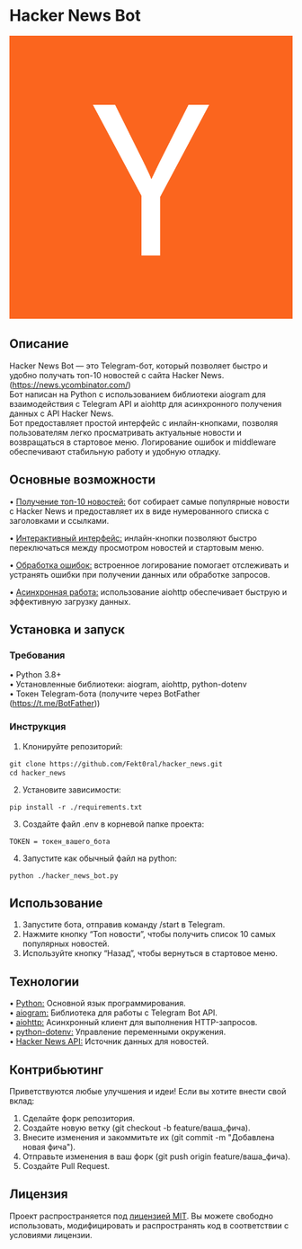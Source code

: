 # Hacker News Bot

![Image](https://github.com/Fekt0ral/hacker_news/raw/main/Y_Combinator_logo.svg.png)

## Описание
Hacker News Bot — это Telegram-бот, который позволяет быстро и удобно получать топ-10 новостей с сайта Hacker News. (https://news.ycombinator.com/)  
Бот написан на Python с использованием библиотеки aiogram для взаимодействия с Telegram API и aiohttp для асинхронного получения данных с API Hacker News.  
Бот предоставляет простой интерфейс с инлайн-кнопками, позволяя пользователям легко просматривать актуальные новости и возвращаться в стартовое меню. Логирование ошибок и middleware обеспечивают стабильную работу и удобную отладку.

## Основные возможности
• <ins>Получение топ-10 новостей:</ins> бот собирает самые популярные новости с Hacker News и предоставляет их в виде нумерованного списка с заголовками и ссылками.

• <ins>Интерактивный интерфейс:</ins> инлайн-кнопки позволяют быстро переключаться между просмотром новостей и стартовым меню.

• <ins>Обработка ошибок:</ins> встроенное логирование помогает отслеживать и устранять ошибки при получении данных или обработке запросов.

• <ins>Асинхронная работа:</ins> использование aiohttp обеспечивает быструю и эффективную загрузку данных.

## Установка и запуск

### Требования
• Python 3.8+  
• Установленные библиотеки: aiogram, aiohttp, python-dotenv  
• Токен Telegram-бота (получите через BotFather (https://t.me/BotFather))

### Инструкция
1. Клонируйте репозиторий:
```
git clone https://github.com/Fekt0ral/hacker_news.git
cd hacker_news
```

2. Установите зависимости:
```
pip install -r ./requirements.txt
```

3. Создайте файл .env в корневой папке проекта:
```
TOKEN = токен_вашего_бота
```

4. Запустите как обычный файл на python:
```
python ./hacker_news_bot.py
```

## Использование
1. Запустите бота, отправив команду /start в Telegram.  
2. Нажмите кнопку “Топ новости”, чтобы получить список 10 самых популярных новостей.  
3. Используйте кнопку “Назад”, чтобы вернуться в стартовое меню.  

## Технологии
• <ins>Python:</ins> Основной язык программирования.  
• <ins>aiogram:</ins> Библиотека для работы с Telegram Bot API.  
• <ins>aiohttp:</ins> Асинхронный клиент для выполнения HTTP-запросов.  
• <ins>python-dotenv:</ins> Управление переменными окружения.  
• <ins>Hacker News API:</ins> Источник данных для новостей.

## Контрибьютинг
Приветствуются любые улучшения и идеи! Если вы хотите внести свой вклад:
1. Сделайте форк репозитория.  
2. Создайте новую ветку (git checkout -b feature/ваша_фича).  
3. Внесите изменения и закоммитьте их (git commit -m "Добавлена новая фича").  
4. Отправьте изменения в ваш форк (git push origin feature/ваша_фича).  
5. Создайте Pull Request.

## Лицензия
Проект распространяется под <ins>лицензией MIT</ins>. Вы можете свободно использовать, модифицировать и распространять код в соответствии с условиями лицензии.



